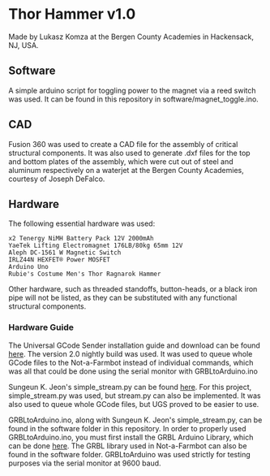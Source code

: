 # Thor Hammer v1.0

Made by Lukasz Komza at the Bergen County Academies in Hackensack, NJ, USA.

## Software

A simple arduino script for toggling power to the magnet via a reed switch was used. It can be found in this repository in software/magnet_toggle.ino.

## CAD

Fusion 360 was used to create a CAD file for the assembly of critical structural components. It was also used to generate .dxf files for the top and bottom plates of the assembly, which were cut out of steel and aluminum respectively on a waterjet at the Bergen County Academies, courtesy of Joseph DeFalco.

## Hardware
The following essential hardware was used:

```
x2 Tenergy NiMH Battery Pack 12V 2000mAh
YaeTek Lifting Electromagnet 176LB/80kg 65mm 12V
Aleph DC-1561 W Magnetic Switch
IRLZ44N HEXFET® Power MOSFET
Arduino Uno
Rubie's Costume Men's Thor Ragnarok Hammer
```

Other hardware, such as threaded standoffs, button-heads, or a black iron pipe will not be listed, as they can be substituted with any functional structural components.

### Hardware Guide

The Universal GCode Sender installation guide and download can be found [here](https://winder.github.io/ugs_website/). The version 2.0 nightly build was used. It was used to queue whole GCode files to the Not-a-Farmbot instead of individual commands, which was all that could be done using the serial monitor with GRBLtoArduino.ino

Sungeun K. Jeon's simple_stream.py can be found [here](https://github.com/grbl/grbl/tree/master/doc/script). For this project, simple_stream.py was used, but stream.py can also be implemented. It was also used to queue whole GCode files, but UGS proved to be easier to use.

GRBLtoArduino.ino, along with Sungeun K. Jeon's simple_stream.py, can be found in the software folder in this repository. In order to properly used GRBLtoArduino.ino, you must first install the GRBL Arduino Library, which can be done [here](https://blog.protoneer.co.nz/grbl-arduino-library/). The GRBL library used in Not-a-Farmbot can also be found in the software folder. GRBLtoArduino was used strictly for testing purposes via the serial monitor at 9600 baud.
